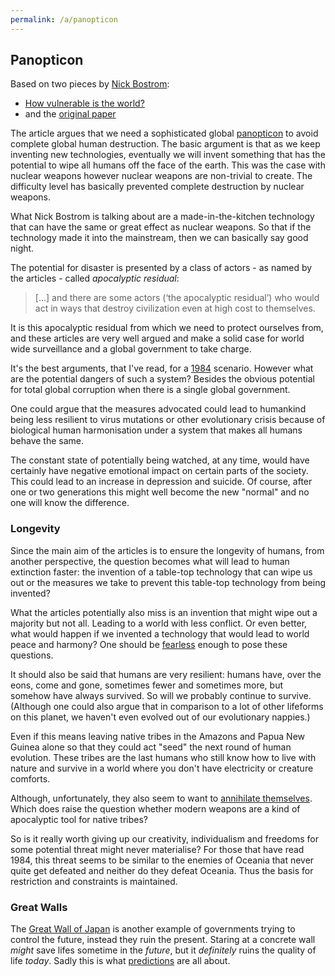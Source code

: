 ```yaml
---
permalink: /a/panopticon
---
```


## Panopticon

Based on two pieces by [Nick Bostrom](https://nickbostrom.com/):

- [How vulnerable is the world?](https://aeon.co/essays/none-of-our-technologies-has-managed-to-destroy-humanity-yet)
- and the [original paper](https://onlinelibrary.wiley.com/doi/full/10.1111/1758-5899.12718)

The article argues that we need a sophisticated global [panopticon](https://en.wikipedia.org/wiki/Panopticon) to avoid complete global human destruction. The basic argument is that as we keep inventing new technologies, eventually we will invent something that has the potential to wipe all humans off the face of the earth. This was the case with nuclear weapons however nuclear weapons are non-trivial to create. The difficulty level has basically prevented complete destruction by nuclear weapons.

What Nick Bostrom is talking about are a made-in-the-kitchen technology that can have the same or great effect as nuclear weapons. So that if the technology made it into the mainstream, then we can basically say good night.

The potential for disaster is presented by a class of actors - as named by the articles - called *apocalyptic residual*:

> [...] and there are some actors (‘the apocalyptic residual’) who would act in ways that destroy civilization even at high cost to themselves.

It is this apocalyptic residual from which we need to protect ourselves from,  and these articles are very well argued and make a solid case for world wide surveillance and a global government to take charge.

It's the best arguments, that I've read, for a [1984](https://en.wikipedia.org/wiki/Nineteen_Eighty-Four) scenario. However what are the potential dangers of such a system? Besides the obvious potential for total global corruption when there is a single global government.

One could argue that the measures advocated could lead to humankind being less resilient to virus mutations or other evolutionary crisis because of biological human harmonisation under a system that makes all humans behave the same.

The constant state of potentially being watched, at any time, would have certainly have negative emotional impact on certain parts of the society. This could lead to an increase in depression and suicide. Of course, after one or two generations this might well become the new "normal" and no one will know the difference.

### Longevity

Since the main aim of the articles is to ensure the longevity of humans,  from another perspective, the question becomes what will lead to human extinction faster: the invention of a table-top technology that can wipe us out or the measures we take to prevent this table-top technology from being invented?

What the articles potentially also miss is an invention that might wipe out a majority but not all. Leading to a world with less conflict. Or even better, what would happen if we invented a technology that would lead to world peace and harmony? One should be [fearless](/w/fearless) enough to pose these questions.

It should also be said that humans are very resilient: humans have, over the eons, come and gone, sometimes fewer and sometimes more, but somehow have always survived. So will we probably continue to survive. (Although one could also argue that in comparison to a lot of other lifeforms on this planet, we haven't even evolved out of our evolutionary nappies.)

Even if this means leaving native tribes in the Amazons and Papua New Guinea alone so that they could act "seed" the next round of human evolution. These tribes are the last humans who still know how to live with nature and survive in a world where you don't have electricity or creature comforts.

Although, unfortunately, they also seem to want to [annihilate themselves](https://www.theguardian.com/world/2021/feb/27/tribal-conflict-worsens-in-papua-new-guinea-as-firearms-rewrite-the-rules). Which does raise the question whether modern weapons are a kind of apocalyptic tool for native tribes?

So is it really worth giving up our creativity, individualism and freedoms for some potential threat might never materialise? For those that have read 1984, this threat seems to be similar to the enemies of Oceania that never quite get defeated and neither do they defeat Oceania. Thus the basis for restriction and constraints is maintained.

### Great Walls

The [Great Wall of Japan](https://www.smh.com.au/environment/the-great-wall-of-japan-divides-a-country-still-reeling-from-2011s-earthquake-20160303-gna19b.html) is another example of governments trying to control the future, instead they ruin the present. Staring at a concrete wall *might* save lifes sometime in the *future*, but it *definitely* ruins the quality of life *today*. Sadly this is what [predictions](/w/predictions) are all about.

